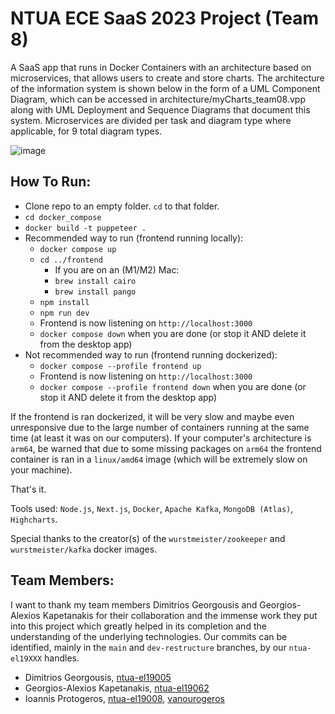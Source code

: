 # NTUA ECE SaaS 2023 Project (Team 8)

A SaaS app that runs in Docker Containers with an architecture based on microservices, that allows users to create and store charts. The architecture of the information system is shown below in the form of a UML Component Diagram, which can be accessed in architecture/myCharts_team08.vpp along with UML Deployment and Sequence Diagrams that document this system. Microservices are divided per task and diagram type where applicable, for 9 total diagram types.

![image](https://github.com/vanourogeros/NTUA-SaaS-08/assets/61976410/90bcfbfa-c898-4852-a392-6ce42dd712bd)


## How To Run:

* Clone repo to an empty folder. `cd` to that folder.
* `cd docker_compose`
* `docker build -t puppeteer .`
* Recommended way to run (frontend running locally):
  * `docker compose up`
  * `cd ../frontend`
    * If you are on an (M1/M2) Mac:
    * `brew install cairo`
    * `brew install pango`
  * `npm install`
  * `npm run dev`
  * Frontend is now listening on `http://localhost:3000`
  * `docker compose down` when you are done (or stop it AND delete it from the desktop app)
* Not recommended way to run (frontend running dockerized):
  * `docker compose --profile frontend up`
  * Frontend is now listening on `http://localhost:3000`
  * `docker compose --profile frontend down` when you are done (or stop it AND delete it from the desktop app)

If the frontend is ran dockerized, it will be very slow and maybe even unresponsive due to the large number of containers running at the same time (at least it was on our computers). If your computer's architecture is `arm64`, be warned that due to some missing packages on `arm64` the frontend container is ran in a `linux/amd64` image (which will be extremely slow on your machine).

That's it.

Tools used: `Node.js`, `Next.js`, `Docker`, `Apache Kafka`, `MongoDB (Atlas)`, `Highcharts`.

Special thanks to the creator(s) of the `wurstmeister/zookeeper` and `wurstmeister/kafka` docker images.

## Team Members:
I want to thank my team members Dimitrios Georgousis and Georgios-Alexios Kapetanakis for their collaboration and the immense work they put into this project which greatly helped in its completion and the understanding of the underlying technologies. Our commits can be identified, mainly in the `main` and `dev-restructure` branches, by our `ntua-el19XXX` handles.

* Dimitrios Georgousis, [ntua-el19005](https://github.com/ntua-el19005)
* Georgios-Alexios Kapetanakis, [ntua-el19062](https://github.com/ntua-el19062)
* Ioannis Protogeros, [ntua-el19008](https://github.com/ntua-el19008), [vanourogeros](https://github.com/vanourogeros)
